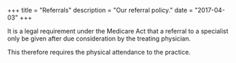 +++
title = "Referrals"
description = "Our referral policy."
date = "2017-04-03"
+++


It is a legal requirement under the Medicare Act that a referral to a specialist only be given after due consideration by the treating physician.

This therefore requires the physical attendance to the practice.
